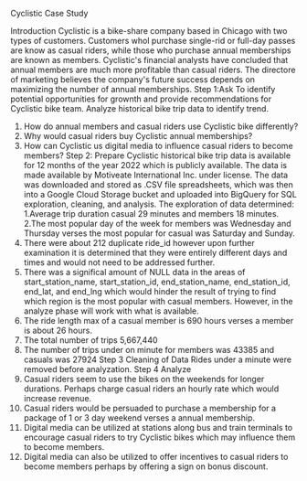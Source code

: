 Cyclistic Case Study

Introduction
Cyclistic is a bike-share company based in Chicago with two types of customers. Customers whol purchase single-rid or full-day passes are know as casual riders, while those who purchase annual memberships are known as members.  Cyclistic's financial analysts have concluded that annual members are much more profitable than casual riders.  The directore of marketing believes the company's future success depends on maximizing the number of annual memberships.
Step 1:Ask
To identify potential opportunities for grownth and provide recommendations for Cyclistic bike team. Analyze historical bike trip data to identify trend.
1. How do annual members and casual riders use Cyclistic bike differently?
2. Why would casual riders buy Cyclistic annual memberships?
3. How can Cyclistic us digital media to influence casual riders to become members?
Step 2: Prepare
Cyclistic historical bike trip data is available for 12 months of the year 2022 which is publicly available.  The data is made available by Motiveate International Inc. under license. The data was downloaded and stored as .CSV file spreadsheets, which was then into a Google Cloud Storage bucket and uploaded into BigQuery for SQL exploration, cleaning, and analysis. The exploration of data determined:
1.Average trip duration casual 29 minutes and members 18 minutes.
2.The most popular day of the week for members was Wednesday and Thursday verses the most popular for casual was Saturday and Sunday.
3. There were about 212 duplicate ride_id however upon further examination it is determined that they were entirely different days and times and would not need to be addressed further.
4. There was a significal amount of NULL data in the areas of start_station_name, start_station_id, end_station_name, end_station_id, end_lat, and end_lng which would hinder the result of trying to find which region is the most popular with casual members.  However, in the analyze phase will work with what is available.
5. The ride length max of a casual member is 690 hours verses a member is about 26 hours.
6. The total number of trips 5,667,440
7. The number of trips under on minute for members was 43385 and casuals was 27924
Step 3 Cleaning of Data
Rides under a minute were removed before analyzation.
Step 4 Analyze
1.  Casual riders seem to use the bikes on the weekends for longer durations.  Perhaps charge casual riders an hourly rate which would increase revenue.
2.  Casual riders would be persuaded to purchase a membership for a package of 1 or 3 day weekend verses a annual membership.
3.  Digital media can be utilized at stations along bus and train terminals to encourage casual riders to try Cyclistic bikes which may influence them to become members.
4.  Digital media can also be utilized to offer incentives to casual riders to become members perhaps by offering a sign on bonus discount. 

